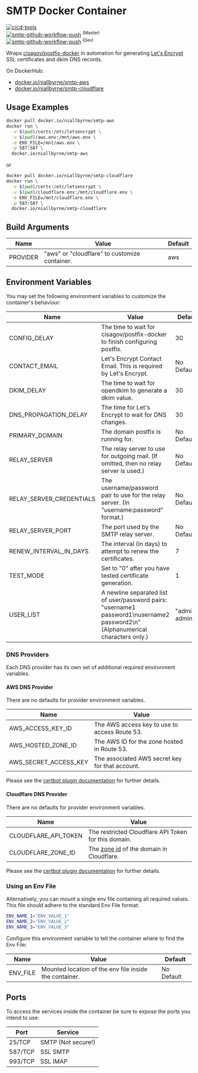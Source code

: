# SMTP Docker Container

[![cicd-tools](https://img.shields.io/badge/ci/cd:-cicd_tools-blue)](https://github.com/cicd-tools-org/cicd-tools)<br />
[![smtp-github-workflow-push](https://github.com/niallbyrne-ca/smtp/actions/workflows/workflow-push.yml/badge.svg?branch=master)](https://github.com/niallbyrne-ca/smtp/actions/workflows/workflow-push.yml) <sup>(Master)</sup><br />
[![smtp-github-workflow-push](https://github.com/niallbyrne-ca/smtp/actions/workflows/workflow-push.yml/badge.svg?branch=dev)](https://github.com/niallbyrne-ca/smtp/actions/workflows/workflow-push.yml) <sup>(Dev)</sup><br />

Wraps [cisagov/postfix-docker](https://github.com/cisagov/postfix-docker) in automation for generating [Let's Encrypt](https://letsencrypt.org/) SSL certificates and dkim DNS records.

On DockerHub:

- [docker.io/niallbyrne/smtp-aws](https://hub.docker.com/repository/docker/niallbyrne/smtp-aws)
- [docker.io/niallbyrne/smtp-cloudflare](https://hub.docker.com/repository/docker/niallbyrne/smtp-cloudflare)

## Usage Examples

```bash
docker pull docker.io/niallbyrne/smtp-aws
docker run \
  -v $(pwd)/certs:/etc/letsencrypt \
  -v $(pwd)/aws.env:/mnt/aws.env \
  -e ENV_FILE=/mnt/aws.env \
  -p 587:587 \
  docker.io/niallbyrne/smtp-aws
```

or

```bash
docker pull docker.io/niallbyrne/smtp-cloudflare
docker run \
  -v $(pwd)/certs:/etc/letsencrypt \
  -v $(pwd)/cloudflare.env:/mnt/cloudflare.env \
  -e ENV_FILE=/mnt/cloudflare.env \
  -p 587:587 \
  docker.io/niallbyrne/smtp-cloudflare
```

## Build Arguments

| Name     | Value                                         | Default |
|----------|-----------------------------------------------|---------|
| PROVIDER | "aws" or "cloudflare" to customize container. | aws     |

## Environment Variables

You may set the following environment variables to customize the container's behaviour:

| Name                     | Value                                                                                                                                     | Default         |
|--------------------------|-------------------------------------------------------------------------------------------------------------------------------------------|-----------------|
| CONFIG_DELAY             | The time to wait for cisagov/postfix-docker to finish configuring postfix.                                                                | 30              |
| CONTACT_EMAIL            | Let's Encrypt Contact Email.  This is required by Let's Encrypt.                                                                          | No Default      |
| DKIM_DELAY               | The time to wait for opendkim to generate a dkim value.                                                                                   | 30              |
| DNS_PROPAGATION_DELAY    | The time for Let's Encrypt to wait for DNS changes.                                                                                       | 30              |
| PRIMARY_DOMAIN           | The domain postfix is running for.                                                                                                        | No Default      |
| RELAY_SERVER             | The relay server to use for outgoing mail. (If omitted, then no relay server is used.)                                                    | No Default      |
| RELAY_SERVER_CREDENTIALS | The username/password pair to use for the relay server. (In "username:password" format.)                                                  | No Default      |
| RELAY_SERVER_PORT        | The port used by the SMTP relay server.                                                                                                   | No Default      |
| RENEW_INTERVAL_IN_DAYS   | The interval (in days) to attempt to renew the certificates.                                                                              | 7               |
| TEST_MODE                | Set to "0" after you have tested certificate generation.                                                                                  | 1               |
| USER_LIST                | A newline separated list of user/password pairs:<br />"username1 password1\nusername2 password2\n"<br />(Alphanumerical characters only.) | "admin admin\n" |

### DNS Providers

Each DNS provider has its own set of additional required environment variables.

#### AWS DNS Provider

There are no defaults for provider environment variables.

| Name                  | Value                                           |
|-----------------------|-------------------------------------------------|
| AWS_ACCESS_KEY_ID     | The AWS access key to use to access Route 53.   |
| AWS_HOSTED_ZONE_ID    | The AWS ID for the zone hosted in Route 53.     |
| AWS_SECRET_ACCESS_KEY | The associated AWS secret key for that account. |

Please see the [certbot plugin documentation](https://certbot-dns-route53.readthedocs.io/en/stable/) for further details.

#### Cloudflare DNS Provider

There are no defaults for provider environment variables.

| Name                 | Value                                                                                                                       |
|----------------------|-----------------------------------------------------------------------------------------------------------------------------|
| CLOUDFLARE_API_TOKEN | The restricted Cloudflare API Token for this domain.                                                                        |
| CLOUDFLARE_ZONE_ID   | The [zone id](https://developers.cloudflare.com/fundamentals/setup/find-account-and-zone-ids/) of the domain in Cloudflare. |

Please see the [certbot plugin documentation](https://certbot-dns-cloudflare.readthedocs.io/en/stable/) for further details.

### Using an Env File

Alternatively, you can *mount* a single env file containing all required values.
This file should adhere to the standard Env File format:

```bash
ENV_NAME_1="ENV_VALUE_1"
ENV_NAME_2="ENV_VALUE_2"
ENV_NAME_3="ENV_VALUE_3"
```

Configure this environment variable to tell the container where to find the Env File:

| Name     | Value                                                  | Default    |
|----------|--------------------------------------------------------|------------|
| ENV_FILE | Mounted location of the env file inside the container. | No Default |

## Ports

To access the services inside the container be sure to expose the ports you intend to use:

| Port    | Service            |
|---------|--------------------|
| 25/TCP  | SMTP (Not secure!) |
| 587/TCP | SSL SMTP           |
| 993/TCP | SSL IMAP           |
